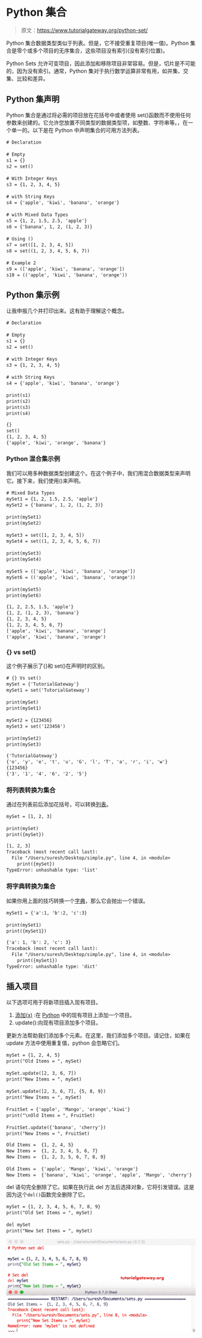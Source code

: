 # Python 集合

> 原文：<https://www.tutorialgateway.org/python-set/>

Python 集合数据类型类似于列表。但是，它不接受重复项目(唯一值)。Python 集合是零个或多个项目的无序集合，这些项目没有索引(没有索引位置)。

Python Sets 允许可变项目，因此添加和移除项目非常容易。但是，切片是不可能的，因为没有索引。通常，Python 集对于执行数学运算非常有用，如并集、交集、比较和差异。

## Python 集声明

Python 集合是通过将必需的项目放在花括号中或者使用 set()函数而不使用任何参数来创建的。它允许您放置不同类型的数据类型项，如整数、字符串等。，在一个单一的。以下是在 Python 中声明集合的可用方法列表。

```
# Declaration

# Empty
s1 = {}
s2 = set()

# With Integer Keys
s3 = {1, 2, 3, 4, 5}

# with String Keys
s4 = {'apple', 'kiwi', 'banana', 'orange'}

# with Mixed Data Types
s5 = {1, 2, 1.5, 2.5, 'apple'}
s6 = {'banana', 1, 2, (1, 2, 3)}

# Using ()
s7 = set([1, 2, 3, 4, 5])
s8 = set((1, 2, 3, 4, 5, 6, 7))

# Example 2
s9 = (['apple', 'kiwi', 'banana', 'orange'])
s10 = (('apple', 'kiwi', 'banana', 'orange'))
```

## Python 集示例

让我申报几个并打印出来。这有助于理解这个概念。

```
# Declaration

# Empty 
s1 = {}
s2 = set()

# with Integer Keys
s3 = {1, 2, 3, 4, 5}

# with String Keys
s4 = {'apple', 'kiwi', 'banana', 'orange'}

print(s1)
print(s2)
print(s3)
print(s4)
```

```
{}
set()
{1, 2, 3, 4, 5}
{'apple', 'kiwi', 'orange', 'banana'}
```

### Python 混合集示例

我们可以用多种数据类型创建这个。在这个例子中，我们用混合数据类型来声明它。接下来，我们使用()来声明。

```
# Mixed Data Types
mySet1 = {1, 2, 1.5, 2.5, 'apple'}
mySet2 = {'banana', 1, 2, (1, 2, 3)}

print(mySet1)
print(mySet2)

mySet3 = set([1, 2, 3, 4, 5])
mySet4 = set((1, 2, 3, 4, 5, 6, 7))

print(mySet3)
print(mySet4)

mySet5 = (['apple', 'kiwi', 'banana', 'orange'])
mySet6 = (('apple', 'kiwi', 'banana', 'orange'))

print(mySet5)
print(mySet6)
```

```
{1, 2, 2.5, 1.5, 'apple'}
{1, 2, (1, 2, 3), 'banana'}
{1, 2, 3, 4, 5}
{1, 2, 3, 4, 5, 6, 7}
['apple', 'kiwi', 'banana', 'orange']
('apple', 'kiwi', 'banana', 'orange')
```

### {} vs set()

这个例子展示了{}和 set()在声明时的区别。

```
# {} Vs set()
mySet = {'TutorialGateway'}
mySet1 = set('TutorialGateway')

print(mySet)
print(mySet1)

mySet2 = {123456}
mySet3 = set('123456')

print(mySet2)
print(mySet3)
```

```
{'TutorialGateway'}
{'o', 'y', 'e', 't', 'u', 'G', 'l', 'T', 'a', 'r', 'i', 'w'}
{123456}
{'3', '1', '4', '6', '2', '5'}
```

### 将列表转换为集合

通过在列表前后添加花括号，可以转换[列表](https://www.tutorialgateway.org/python-list/)。

```
mySet = [1, 2, 3]

print(mySet)
print({mySet})
```

```
[1, 2, 3]
Traceback (most recent call last):
  File "/Users/suresh/Desktop/simple.py", line 4, in <module>
    print({mySet})
TypeError: unhashable type: 'list'
```

### 将字典转换为集合

如果你用上面的技巧转换一个[字典](https://www.tutorialgateway.org/python-dictionary/)，那么它会抛出一个错误。

```
mySet1 = {'a':1, 'b':2, 'c':3}

print(mySet1)
print({mySet1})
```

```
{'a': 1, 'b': 2, 'c': 3}
Traceback (most recent call last):
  File "/Users/suresh/Desktop/simple.py", line 4, in <module>
    print({mySet1})
TypeError: unhashable type: 'dict'
```

## 插入项目

以下选项可用于将新项目插入现有项目。

1.  [添加(x)](https://www.tutorialgateway.org/python-set-add/) :在 [Python](https://www.tutorialgateway.org/python-tutorial/) 中的现有项目上添加一个项目。
2.  update():向现有项目添加多个项目。

更新方法帮助我们添加多个元素。在这里，我们添加多个项目。请记住，如果在 update 方法中使用重复值，python 会忽略它们。

```
mySet = {1, 2, 4, 5}
print("Old Items = ", mySet)

mySet.update([2, 3, 6, 7])
print("New Items = ", mySet)

mySet.update([2, 3, 6, 7], {5, 8, 9})
print("New Items = ", mySet)

FruitSet = {'apple', 'Mango', 'orange','kiwi'}
print("\nOld Items = ", FruitSet)

FruitSet.update({'banana', 'cherry'})
print("New Items = ", FruitSet)
```

```
Old Items =  {1, 2, 4, 5}
New Items =  {1, 2, 3, 4, 5, 6, 7}
New Items =  {1, 2, 3, 5, 6, 7, 8, 9}

Old Items =  {'apple', 'Mango', 'kiwi', 'orange'}
New Items =  {'banana', 'kiwi', 'orange', 'apple', 'Mango', 'cherry'}
```

del 语句完全删除了它。如果在执行此 del 方法后选择对象，它将引发错误。这是因为这个`del()`函数完全删除了它。

```
mySet = {1, 2, 3, 4, 5, 6, 7, 8, 9}
print("Old Set Items = ", mySet)

del mySet
print("New Set Items = ", mySet)
```

![Python set Example 13](img/c45eacd978e1bfc3df96a1c9eeea9151.png)